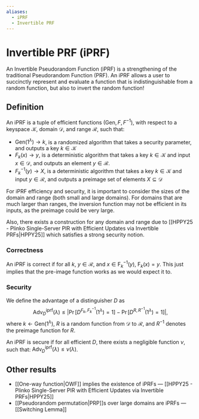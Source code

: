 ```yaml
---
aliases:
  - iPRF
  - Invertible PRF
---
```

# Invertible PRF (iPRF)
An Invertible Pseudorandom Function (iPRF) is a strengthening of the traditional Pseudorandom Function (PRF). An iPRF allows a user to succinctly represent and evaluate a function that is indistinguishable from a random function, but also to invert the random function!

## Definition
An iPRF is a tuple of efficient functions $(\mathsf{Gen}, F, F^{-1})$, with respect to a keyspace $\mathcal{K}$, domain $\mathcal{D}$, and range $\mathcal{R}$, such that:
- $\mathsf{Gen}(1^{\lambda}) \to k$, is a randomized algorithm that takes a security parameter, and outputs a key $k \in \mathcal{K}$
- $F_k(x) \to y$, is a deterministic algorithm that takes a key $k\in \mathcal{K}$ and input $x\in \mathcal{D}$, and outputs an element $y\in \mathcal{R}$.
- $F_k^{-1}(y) \to X$, is a deterministic algorithm that takes a key $k\in \mathcal{K}$ and input $y\in \mathcal{R}$, and outputs a preimage set of elements $X \subseteq \mathcal{D}$

For iPRF efficiency and security, it is important to consider the sizes of the domain and range (both small and large domains). For domains that are much larger than ranges, the inversion function may not be efficient in its inputs, as the preimage could be very large.

Also, there exists a construction for any domain and range due to [[HPPY25 - Plinko Single-Server PIR with Efficient Updates via Invertible PRFs|HPPY25]] which satisfies a strong security notion.

### Correctness
An iPRF is correct if for all $k$, $y \in \mathcal{R}$, and $x \in \mathsf{F}_k^{-1}(y)$, $\mathsf{F}_k(x) = y$. This just implies that the pre-image function works as we would expect it to.

### Security
We define the advantage of a distinguisher $D$ as $$\text{Adv}^{\text{iprf}}_D(\lambda) \le \left|\Pr[D^{F_k,F^{-1}_k}(1^{\lambda}) = 1] - \Pr[D^{R,R^{-1}}(1^{\lambda}) = 1]\right|,$$where $k \gets \mathsf{Gen}(1^{\lambda})$, $R$ is a random function from $\mathcal{D}$ to $\mathcal{R}$, and $R^{-1}$ denotes the preimage function for $R$.

An iPRF is secure if for all efficient $D$, there exists a negligible function $\nu$, such that: $\text{Adv}^{\text{iprf}}_D(\lambda)\le \nu(\lambda)$.

## Other results
- [[One-way function|OWF]] implies the existence of iPRFs — [[HPPY25 - Plinko Single-Server PIR with Efficient Updates via Invertible PRFs|HPPY25]]
- [[Pseudorandom permutation|PRP]]s over large domains are iPRFs — [[Switching Lemma]]
